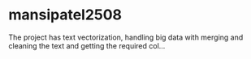 # mansipatel2508
The project has text vectorization, handling big data with merging and cleaning the text and getting the required col…
